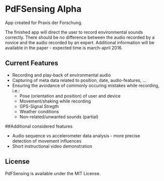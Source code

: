 # PdFSensing Alpha
App created for Praxis der Forschung.

The finished app will direct the user to record environmental sounds correctly.
There should be no difference between the audio recorded by a novice and the audio recorded by an expert.
Additional information will be available in the paper - expected time is march-april 2016.

## Current Features
* Recording and play-back of environmental audio
* Capturing of meta data related to position, date, audio-features, ...
* Ensuring the avoidance of commonly occuring mistakes while recording, i.e.:
  * Pose (orientation and position) of user and device
  * Movement/shaking while recording
  * GPS-Signal Stregth
  * Weather conditions
  * Non-related/unwanted sounds (partial)

##Additional considered features
* Audio sequence vs accelerometer data analysis - more precise detection of movement influences
* Short instructional video demonstration

## License
PdFSensing is available under the MIT License.
